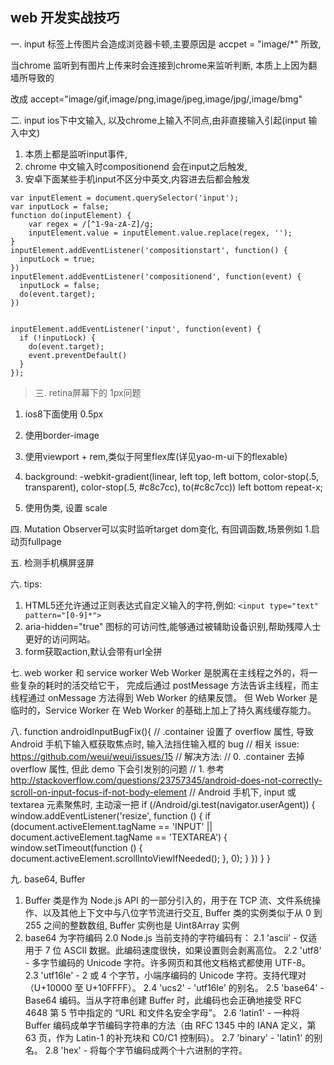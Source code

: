 ## web 开发实战技巧 ##

一. input 标签上传图片会造成浏览器卡顿,主要原因是 accpet = "image/*" 所致,

当chrome 监听到有图片上传来时会连接到chrome来监听判断, 本质上上因为翻墙所导致的

改成 accept="image/gif,image/png,image/jpeg,image/jpg/,image/bmg"

二. input ios下中文输入, 以及chrome上输入不同点,由非直接输入引起(input 输入中文)

1. 本质上都是监听input事件,
2. chrome 中文输入时compositionend 会在input之后触发, 
3. 安卓下面某些手机input不区分中英文,内容进去后都会触发
>


    var inputElement = document.querySelector('input');
    var inputLock = false;
    function do(inputElement) {
        var regex = /[^1-9a-zA-Z]/g;
        inputElement.value = inputElement.value.replace(regex, '');
    }
    inputElement.addEventListener('compositionstart', function() {
      inputLock = true;
    })
    inputElement.addEventListener('compositionend', function(event) {
      inputLock = false;
      do(event.target);
    })
    
    
    inputElement.addEventListener('input', function(event) {
      if (!inputLock) {
        do(event.target);
        event.preventDefault()
      }
    });


>三. retina屏幕下的 1px问题

1. ios8下面使用 0.5px

2. 使用border-image

3. 使用viewport + rem,类似于阿里flex库(详见yao-m-ui下的flexable)

4. background: -webkit-gradient(linear, left top, left bottom, color-stop(.5, transparent), color-stop(.5, #c8c7cc), to(#c8c7cc)) left bottom repeat-x;

5. 使用伪类, 设置 scale

四. Mutation Observer可以实时监听target dom变化, 有回调函数,场景例如
1.启动页fullpage

五. 检测手机横屏竖屏

六. tips: 

1. HTML5还允许通过正则表达式自定义输入的字符,例如: `<input type="text" pattern="[0-9]*">`
2. aria-hidden="true" 图标的可访问性,能够通过被辅助设备识别,帮助残障人士更好的访问网站。
3. form获取action,默认会带有url全拼

七. web worker 和 service worker
Web Worker 是脱离在主线程之外的，将一些复杂的耗时的活交给它干，
完成后通过 postMessage 方法告诉主线程，而主线程通过 onMessage 方法得到 Web Worker 的结果反馈。
但 Web Worker 是临时的，Service Worker 在 Web Worker 的基础上加上了持久离线缓存能力。

八. function androidInputBugFix(){
        // .container 设置了 overflow 属性, 导致 Android 手机下输入框获取焦点时, 输入法挡住输入框的 bug
        // 相关 issue: https://github.com/weui/weui/issues/15
        // 解决方法:
        // 0. .container 去掉 overflow 属性, 但此 demo 下会引发别的问题
        // 1. 参考 http://stackoverflow.com/questions/23757345/android-does-not-correctly-scroll-on-input-focus-if-not-body-element
        //    Android 手机下, input 或 textarea 元素聚焦时, 主动滚一把
        if (/Android/gi.test(navigator.userAgent)) {
            window.addEventListener('resize', function () {
                if (document.activeElement.tagName == 'INPUT' || document.activeElement.tagName == 'TEXTAREA') {
                    window.setTimeout(function () {
                        document.activeElement.scrollIntoViewIfNeeded();
                    }, 0);
                }
            })
        }
    }

  九. base64, Buffer
  1. Buffer 类是作为 Node.js API 的一部分引入的，用于在 TCP 流、文件系统操作、以及其他上下文中与八位字节流进行交互, Buffer 类的实例类似于从 0 到 255 之间的整数数组,
  Buffer 实例也是 Uint8Array 实例
  2. base64 为字符编码
    2.0  Node.js 当前支持的字符编码有：
    2.1  'ascii' - 仅适用于 7 位 ASCII 数据。此编码速度很快，如果设置则会剥离高位。
    2.2  'utf8' - 多字节编码的 Unicode 字符。许多网页和其他文档格式都使用 UTF-8。
    2.3  'utf16le' - 2 或 4 个字节，小端序编码的 Unicode 字符。支持代理对（U+10000 至 U+10FFFF）。
    2.4  'ucs2' - 'utf16le' 的别名。
    2.5  'base64' - Base64 编码。当从字符串创建 Buffer 时，此编码也会正确地接受 RFC 4648 第 5 节中指定的 “URL 和文件名安全字母”。
    2.6  'latin1' - 一种将 Buffer 编码成单字节编码字符串的方法（由 RFC 1345 中的 IANA 定义，第 63 页，作为 Latin-1 的补充块和 C0/C1 控制码）。
    2.7  'binary' - 'latin1' 的别名。
    2.8  'hex' - 将每个字节编码成两个十六进制的字符。
